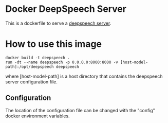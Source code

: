 # Docker DeepSpeech Server

This is a dockerfile to serve a [deepspeech server](https://github.com/MainRo/deepspeech-server).

# How to use this image

    docker build -t deepspeech .
    run -dt --name deepspeech -p 0.0.0.0:8000:8000 -v [host-model-path]:/opt/deepspeech deepspeech

where [host-model-path] is a host directory that contains the deepspeech server
configuration file.

## Configuration

The location of the configuration file can be changed with the "config" docker
environment variables.
